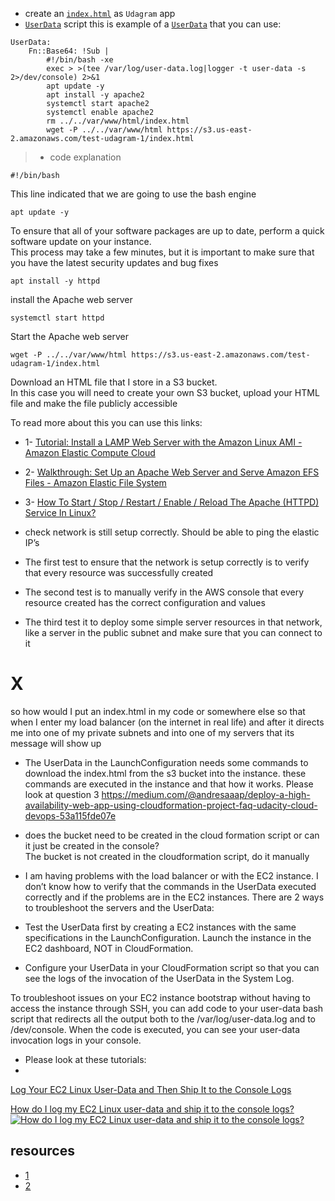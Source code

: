 * create an [`index.html`](./index.html) as `Udagram` app
* [`UserData`](./script.yml) script this is example of a [`UserData`](./script.yml) that you can use:
```
UserData: 
    Fn::Base64: !Sub |
        #!/bin/bash -xe
        exec > >(tee /var/log/user-data.log|logger -t user-data -s 2>/dev/console) 2>&1
        apt update -y
        apt install -y apache2
        systemctl start apache2
        systemctl enable apache2
        rm ../../var/www/html/index.html
        wget -P ../../var/www/html https://s3.us-east-2.amazonaws.com/test-udagram-1/index.html
  ```

> * code explanation

    #!/bin/bash
This line indicated that we are going to use the bash engine

    apt update -y
To ensure that all of your software packages are up to date, perform a quick software update on your instance.  
This process may take a few minutes, but it is important to make sure that you have the latest security updates and bug fixes

    apt install -y httpd
install the Apache web server

    systemctl start httpd
Start the Apache web server

    wget -P ../../var/www/html https://s3.us-east-2.amazonaws.com/test-udagram-1/index.html
Download an HTML file that I store in a S3 bucket.  
In this case you will need to create your own S3 bucket, upload your HTML file and make the file publicly accessible

To read more about this you can use this links:
* 1- [Tutorial: Install a LAMP Web Server with the Amazon Linux AMI - Amazon Elastic Compute Cloud](https://docs.aws.amazon.com/AWSEC2/latest/UserGuide/install-LAMP.html)
* 2- [Walkthrough: Set Up an Apache Web Server and Serve Amazon EFS Files - Amazon Elastic File System](https://docs.aws.amazon.com/efs/latest/ug/wt2-apache-web-server.html)
* 3- [How To Start / Stop / Restart / Enable / Reload The Apache (HTTPD) Service In Linux?](https://www.2daygeek.com/start-stop-restart-enable-reload-apache-httpd-web-server-service-in-linux/)


* check network is still setup correctly. Should be able to ping the elastic IP’s
* The first test to ensure that the network is setup correctly is to verify that every resource was successfully created
* The second test is to manually verify in the AWS console that every resource created has the correct configuration and values
* The third test it to deploy some simple server resources in that network, like a server in the public subnet and make sure that you can connect to it

# X
so how would I put an index.html in my code or somewhere else so that when I enter my load balancer (on the internet in real life) and after it directs me into one of my private subnets and into one of my servers that its message will show up

* The UserData in the LaunchConfiguration needs some commands to download the index.html from the s3 bucket into the instance. these commands are executed in the instance and that how it works. Please look at question 3 https://medium.com/@andresaaap/deploy-a-high-availability-web-app-using-cloudformation-project-faq-udacity-cloud-devops-53a115fde07e

* does the bucket need to be created in the cloud formation script or can it just be created in the console?  
The bucket is not created in the cloudformation script, do it manually


*  I am having problems with the load balancer or with the EC2 instance. 
 I don’t know how to verify that the commands in the UserData executed correctly and if the problems are in the EC2 instances.
There are 2 ways to troubleshoot the servers and the UserData:
* Test the UserData first by creating a EC2 instances with the same specifications in the LaunchConfiguration. Launch the instance in the EC2 dashboard, NOT in CloudFormation.
* Configure your UserData in your CloudFormation script so that you can see the logs of the invocation of the UserData in the System Log.


To troubleshoot issues on your EC2 instance bootstrap without having to access the instance through SSH, you can add code to your user-data bash script that redirects all the output both to the /var/log/user-data.log and to /dev/console. When the code is executed, you can see your user-data invocation logs in your console.

* Please look at these tutorials: 
* 
[Log Your EC2 Linux User-Data and Then Ship It to the Console Logs](https://aws.amazon.com/premiumsupport/knowledge-center/ec2-linux-log-user-data/) 

[How do I log my EC2 Linux user-data and ship it to the console logs?  ](https://youtu.be/unMiTRw8JVE)
[![How do I log my EC2 Linux user-data and ship it to the console logs?](https://i.imgur.com/vKb2F1B.png)](https://youtu.be/unMiTRw8JVE)

## resources
* [1](https://github.com/andresaaap?tab=repositories)
* [2](https://andresaaap.medium.com/deploy-a-high-availability-web-app-using-cloudformation-project-faq-udacity-cloud-devops-53a115fde07e)
